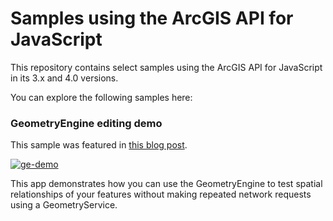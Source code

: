 # Samples using the ArcGIS API for JavaScript

This repository contains select samples using the ArcGIS API for JavaScript in its 3.x and 4.0 versions.

You can explore the following samples here:

### GeometryEngine editing demo

This sample was featured in [this blog post](http://blogs.esri.com/esri/arcgis/2015/09/09/geometryengine-part-1-testing-spatial-relationships-and-editing/).

[![ge-demo](http://blogs.esri.com/esri/arcgis/files/2015/09/ge-editing.png)](http://ekenes.github.io/esri-js-samples/ge-demo/)

This app demonstrates how you can use the GeometryEngine to test spatial relationships of your features without making repeated network requests using a GeometryService.